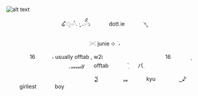 ![alt text](https://github.com/giannahundy-crypto/giannahundy-crypto/blob/6675a9910d48efbf37fa29a47eae7ab2f654b60e/bannermask.webp)
<p align="center">ㅤ໒ ᩧੑ𓏼ཾ. ·̭ .𓏼ིྀ১　⠀　⠀dott𓈒ie　⠀　⠀ᣟৎ˳
<p align="center">ㅤ𓏵                   junie ⊹ ࣪ ˖
<p align="center">ㅤㅤㅤㅤ16　ㅤㅤ ˖ usually offtab , w2iㅤㅤ　⠀ㅤㅤㅤㅤㅤ　⠀ㅤㅤ16　⠀　⠀ ̣̣⠀　⠀⠀ ֪ ᵤₛᵤₐₗₗy　⠀offtab　⠀　⠀݂۫ 　⠀パ𓈒

　⠀ㅤㅤㅤㅤㅤ　⠀ㅤㅤㅤㅤㅤ　⠀ㅤㅤ ຽׄ 　⠀　⠀　ₕₑ　⠀　⠀kyu　⠀　⠀　 ͜͜ ♪ 　⠀　⠀　⠀girliest　⠀　⠀boy
